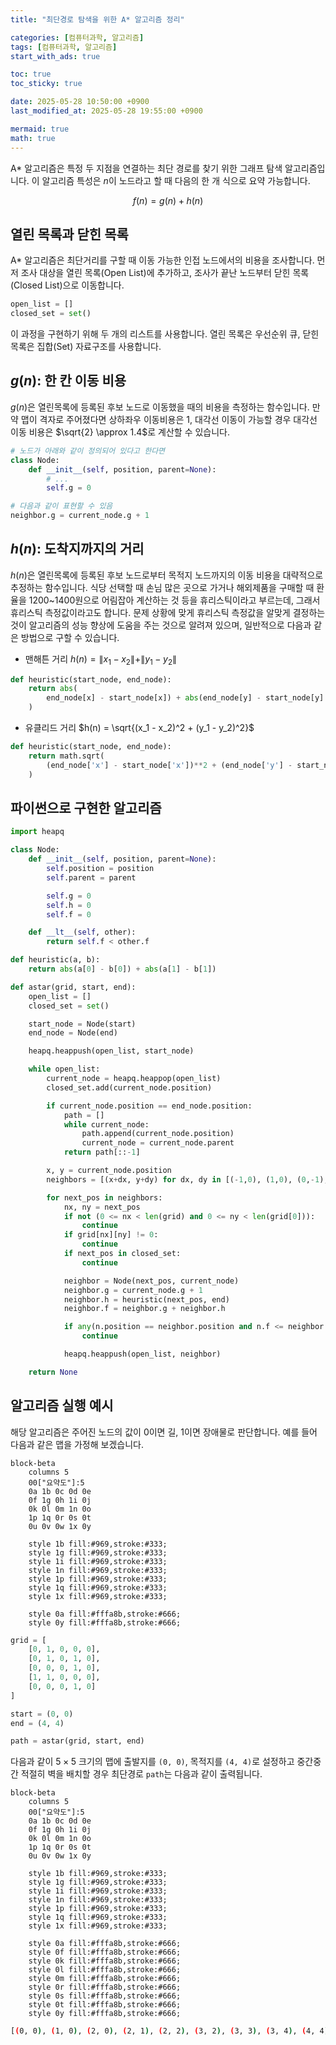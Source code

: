 ```yaml
---
title: "최단경로 탐색을 위한 A* 알고리즘 정리"

categories: [컴퓨터과학, 알고리즘]
tags: [컴퓨터과학, 알고리즘]
start_with_ads: true

toc: true
toc_sticky: true

date: 2025-05-28 10:50:00 +0900
last_modified_at: 2025-05-28 19:55:00 +0900

mermaid: true
math: true
---
```


A* 알고리즘은 특정 두 지점을 연결하는 최단 경로를 찾기 위한 그래프 탐색 알고리즘입니다. 이 알고리즘 특성은 $n$이 노드라고 할 때 다음의 한 개 식으로 요약 가능합니다.

$$
f(n) = g(n) + h(n)
$$

## **열린 목록과 닫힌 목록**

A* 알고리즘은 최단거리를 구할 때 이동 가능한 인접 노드에서의 비용을 조사합니다. 먼저 조사 대상을 열린 목록(Open List)에 추가하고, 조사가 끝난 노드부터 닫힌 목록(Closed List)으로 이동합니다.

```python
open_list = []
closed_set = set()
```

이 과정을 구현하기 위해 두 개의 리스트를 사용합니다. 열린 목록은 우선순위 큐, 닫힌 목록은 집합(Set) 자료구조를 사용합니다.

## **$g(n)$: 한 칸 이동 비용**

$g(n)$은 열린목록에 등록된 후보 노드로 이동했을 때의 비용을 측정하는 함수입니다. 만약 맵이 격자로 주어졌다면 상하좌우 이동비용은 $1$, 대각선 이동이 가능할 경우 대각선 이동 비용은 $\sqrt{2} \approx 1.4$로 계산할 수 있습니다.

```python
# 노드가 아래와 같이 정의되어 있다고 한다면
class Node:
    def __init__(self, position, parent=None):
        # ...
        self.g = 0

# 다음과 같이 표현할 수 있음
neighbor.g = current_node.g + 1
```

## **$h(n)$: 도착지까지의 거리**

$h(n)$은 열린목록에 등록된 후보 노드로부터 목적지 노드까지의 이동 비용을 대략적으로 추정하는 함수입니다. 식당 선택할 때 손님 많은 곳으로 가거나 해외제품을 구매할 때 환율을 1200~1400원으로 어림잡아 계산하는 것 등을 휴리스틱이라고 부르는데, 그래서 휴리스틱 측정값이라고도 합니다. 문제 상황에 맞게 휴리스틱 측정값을 알맞게 결정하는 것이 알고리즘의 성능 향상에 도움을 주는 것으로 알려져 있으며, 일반적으로 다음과 같은 방법으로 구할 수 있습니다.

- 맨해튼 거리 $h(n) = \|x_1 - x_2\| + \|y_1 - y_2\|$
```python
def heuristic(start_node, end_node):
    return abs(
        end_node[x] - start_node[x]) + abs(end_node[y] - start_node[y]
    )
```
- 유클리드 거리 $h(n) = \sqrt{(x_1 - x_2)^2 + (y_1 - y_2)^2}$
```python
def heuristic(start_node, end_node):
    return math.sqrt(
        (end_node['x'] - start_node['x'])**2 + (end_node['y'] - start_node['y'])**2
    )
```

## **파이썬으로 구현한 알고리즘**

```python
import heapq

class Node:
    def __init__(self, position, parent=None):
        self.position = position
        self.parent = parent

        self.g = 0
        self.h = 0
        self.f = 0

    def __lt__(self, other):
        return self.f < other.f

def heuristic(a, b):
    return abs(a[0] - b[0]) + abs(a[1] - b[1])

def astar(grid, start, end):
    open_list = []
    closed_set = set()

    start_node = Node(start)
    end_node = Node(end)

    heapq.heappush(open_list, start_node)

    while open_list:
        current_node = heapq.heappop(open_list)
        closed_set.add(current_node.position)

        if current_node.position == end_node.position:
            path = []
            while current_node:
                path.append(current_node.position)
                current_node = current_node.parent
            return path[::-1]

        x, y = current_node.position
        neighbors = [(x+dx, y+dy) for dx, dy in [(-1,0), (1,0), (0,-1), (0,1)]]

        for next_pos in neighbors:
            nx, ny = next_pos
            if not (0 <= nx < len(grid) and 0 <= ny < len(grid[0])):
                continue
            if grid[nx][ny] != 0:
                continue
            if next_pos in closed_set:
                continue

            neighbor = Node(next_pos, current_node)
            neighbor.g = current_node.g + 1
            neighbor.h = heuristic(next_pos, end)
            neighbor.f = neighbor.g + neighbor.h

            if any(n.position == neighbor.position and n.f <= neighbor.f for n in open_list):
                continue

            heapq.heappush(open_list, neighbor)

    return None
```

## **알고리즘 실행 예시**

해당 알고리즘은 주어진 노드의 값이 $0$이면 길, $1$이면 장애물로 판단합니다. 예를 들어 다음과 같은 맵을 가정해 보겠습니다.

```mermaid
block-beta
    columns 5
    00["요약도"]:5
    0a 1b 0c 0d 0e
    0f 1g 0h 1i 0j
    0k 0l 0m 1n 0o
    1p 1q 0r 0s 0t
    0u 0v 0w 1x 0y

    style 1b fill:#969,stroke:#333;
    style 1g fill:#969,stroke:#333;
    style 1i fill:#969,stroke:#333;
    style 1n fill:#969,stroke:#333;
    style 1p fill:#969,stroke:#333;
    style 1q fill:#969,stroke:#333;
    style 1x fill:#969,stroke:#333;
    
    style 0a fill:#fffa8b,stroke:#666;
    style 0y fill:#fffa8b,stroke:#666;
```

```python
grid = [
    [0, 1, 0, 0, 0],
    [0, 1, 0, 1, 0],
    [0, 0, 0, 1, 0],
    [1, 1, 0, 0, 0],
    [0, 0, 0, 1, 0]
]

start = (0, 0)
end = (4, 4)

path = astar(grid, start, end)
```

다음과 같이 $5 \times 5$ 크기의 맵에 출발지를 `(0, 0)`, 목적지를 `(4, 4)`로 설정하고 중간중간 적절히 벽을 배치할 경우 최단경로 `path`는 다음과 같이 출력됩니다.

```mermaid
block-beta
    columns 5
    00["요약도"]:5
    0a 1b 0c 0d 0e
    0f 1g 0h 1i 0j
    0k 0l 0m 1n 0o
    1p 1q 0r 0s 0t
    0u 0v 0w 1x 0y

    style 1b fill:#969,stroke:#333;
    style 1g fill:#969,stroke:#333;
    style 1i fill:#969,stroke:#333;
    style 1n fill:#969,stroke:#333;
    style 1p fill:#969,stroke:#333;
    style 1q fill:#969,stroke:#333;
    style 1x fill:#969,stroke:#333;

    style 0a fill:#fffa8b,stroke:#666;
    style 0f fill:#fffa8b,stroke:#666;
    style 0k fill:#fffa8b,stroke:#666;
    style 0l fill:#fffa8b,stroke:#666;
    style 0m fill:#fffa8b,stroke:#666;
    style 0r fill:#fffa8b,stroke:#666;
    style 0s fill:#fffa8b,stroke:#666;
    style 0t fill:#fffa8b,stroke:#666;
    style 0y fill:#fffa8b,stroke:#666;
```

```bash
[(0, 0), (1, 0), (2, 0), (2, 1), (2, 2), (3, 2), (3, 3), (3, 4), (4, 4)]
```